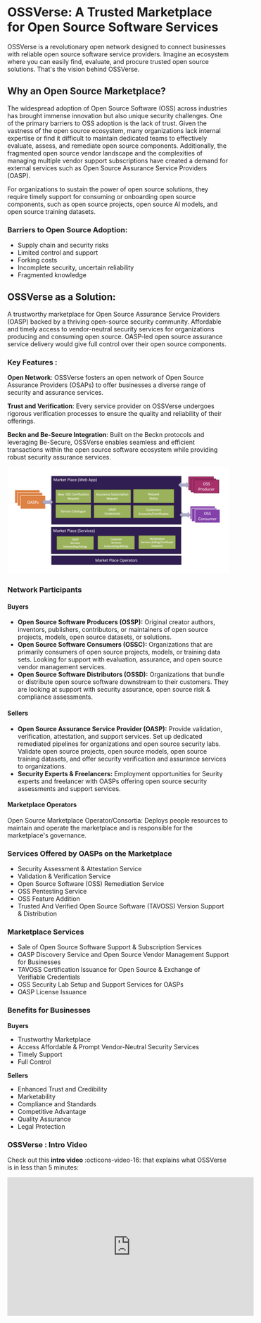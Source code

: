 # OSSVerse: A Trusted Marketplace for Open Source Software Services

OSSVerse is a revolutionary open network designed to connect businesses with reliable open source software service providers. Imagine an ecosystem where you can easily find, evaluate, and procure trusted open source solutions. That's the vision behind OSSVerse.

## Why an Open Source Marketplace?
The widespread adoption of Open Source Software (OSS) across industries has brought immense innovation but also unique security challenges. One of the primary barriers to OSS adoption is the lack of trust. Given the vastness of the open source ecosystem, many organizations lack internal expertise or find it difficult to maintain dedicated teams to effectively evaluate, assess, and remediate open source components. Additionally, the fragmented open source vendor landscape and the complexities of managing multiple vendor support subscriptions have created a demand for external services such as Open Source Assurance Service Providers (OASP).

For organizations to sustain the power of open source solutions, they require timely support for consuming or onboarding open source components, such as open source projects, open source AI models, and open source training datasets.

### Barriers to Open Source Adoption:

- Supply chain and security risks
- Limited control and support
- Forking costs
- Incomplete security, uncertain reliability
- Fragmented knowledge

## OSSVerse as a Solution:

A trustworthy marketplace for Open Source Assurance Service Providers (OASP) backed by a thriving open-source security community. Affordable and timely access to vendor-neutral security services for organizations producing and consuming open source. OASP-led open source assurance service delivery would give full control over their open source components.

### Key Features :

**Open Network**: OSSVerse fosters an open network of Open Source Assurance Providers (OSAPs) to offer businesses a diverse range of security and assurance services.

**Trust and Verification**: Every service provider on OSSVerse undergoes rigorous verification processes to ensure the quality and reliability of their offerings.

**Beckn and Be-Secure Integration**: Built on the Beckn protocols and leveraging Be-Secure, OSSVerse enables seamless and efficient transactions within the open source software ecosystem while providing robust security assurance services.


![Marketplace](/docs/assets/images/diagrams/marketplace-illustration.png)

### Network Participants

#### Buyers
- **Open Source Software Producers (OSSP):** Original creator authors, inventors, publishers, contributors, or maintainers of open source projects, models, open source datasets, or solutions.
- **Open Source Software Consumers (OSSC):** Organizations that are primarily consumers of open source projects, models, or training data sets. Looking for support with evaluation, assurance, and open source vendor management services.
- **Open Source Software Distributors (OSSD):** Organizations that bundle or distribute open source software downstream to their customers. They are looking at support with security assurance, open source risk & compliance assessments.

#### Sellers
- **Open Source Assurance Service Provider (OASP):** Provide validation, verification, attestation, and support services. Set up dedicated remediated pipelines for organizations and open source security labs. Validate open source projects, open source models, open source training datasets, and offer security verification and assurance services to organizations.
- **Security Experts & Freelancers:** Employment opportunities for Seurity experts and freelancer with OASPs offering open source security assessments and support services.

#### Marketplace Operators

Open Source Marketplace Operator/Consortia: Deploys people resources to maintain and operate the marketplace and is responsible for the marketplace's governance.

### Services Offered by OASPs on the Marketplace
- Security Assessment & Attestation Service
- Validation & Verification Service
- Open Source Software (OSS) Remediation Service
- OSS Pentesting Service
- OSS Feature Addition
- Trusted And Verified Open Source Software (TAVOSS) Version Support & Distribution

### Marketplace Services
- Sale of Open Source Software Support & Subscription Services
- OASP Discovery Service and Open Source Vendor Management Support for Businesses
- TAVOSS Certification Issuance for Open Source & Exchange of Verifiable Credentials
- OSS Security Lab Setup and Support Services for OASPs
- OASP License Issuance

### Benefits for Businesses

 **Buyers**
 
- Trustworthy Marketplace
- Access Affordable & Prompt Vendor-Neutral Security Services
- Timely Support
- Full Control

**Sellers**

- Enhanced Trust and Credibility
- Marketability
- Compliance and Standards
- Competitive Advantage
- Quality Assurance
- Legal Protection


### OSSVerse : Intro Video
Check out this **intro video** :octicons-video-16: that explains what OSSVerse is in less than 5 minutes:
<iframe width="560" height="315" src="https://www.youtube.com/embed/EJJA6HYF-0I?si=iY551oTZbmJCIbrH%22" title="OSSVerse Intro Video" frameborder="0" allow="accelerometer; autoplay; clipboard-write; encrypted-media; gyroscope; picture-in-picture" allowfullscreen></iframe>

